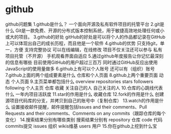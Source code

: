 # github
github问题集
1.github是什么？
一个面向开源及私有软件项目的托管平台
2.git是什么
Git是一款免费、开源的分布式版本控制系统，用于敏捷高效地处理任何或小或大的项目。
3.github的好处
gitHub的好处是可以将个人的作品都记录在GitHub上可以体现出自己的成长历程，而且他是一个软件
4.github的优势
只支持git，单一，方便
支持完整协议
可以在线编辑，在线修改
项目不仅关注还可以参与
私有项目托管（不开源）
手机观看界面自适应
5.通过github年度报告让你记忆最深刻的信息有哪些
目前使用GitHub的用户超过三百万 同时通过GitHub反应出使用JavaScript的使用量做多
6.github上有可以个人账号 还可以有（组织）账号
7.github上面的两个组成要素是什么
仓库和个人页面
8.github上两个重要页面
动态  个人页面
9.主页菜单都包括什么
overview repositories stars followers following
个人主页 仓库          收藏   关注自己的人 自己关注的人
10.仓库的心跳线代表什么
一年内项目活跃度
11.star的作用是什么
收藏仓库
12.fork的作用是什么
创建源项目代码库的分支，并拷贝到自己的账号中（复制仓库）
13.watch的作用是什么
 设置接收邮件提醒，邮件提醒包括Issues and their comments、Pull Requests and their comments、Comments on any commits（跟踪仓库的每个变化）
14.搜索结果分别有哪些类别
搜索结果分别有 repository 仓库 code 代码 commits提交 issues 组织 wikis维基 users 用户
15.你在github上挖到什么宝
